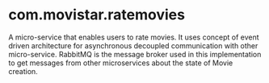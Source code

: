 # com.movistar.ratemovies
A micro-service that enables users to rate movies. It uses concept of event driven architecture for asynchronous decoupled communication with other micro-service. RabbitMQ is the message broker used in this implementation to get messages from other microservices about the state of Movie creation.
